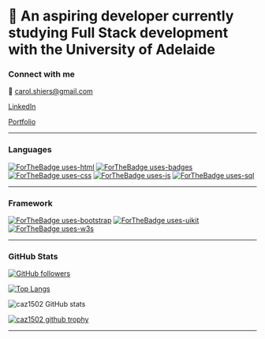 # 🌱 An aspiring developer currently studying Full Stack development with the University of Adelaide



### Connect with me

💌 carol.shiers@gmail.com

[LinkedIn](https://www.linkedin.com/in/carol-shiers-001420b6/)

[Portfolio](https://caz1502.github.io/Portfolio-Reworked/)

___

### Languages

[![ForTheBadge uses-html](http://ForTheBadge.com/images/badges/uses-html.svg)](http://ForTheBadge.com)
[![ForTheBadge uses-badges](http://ForTheBadge.com/images/badges/uses-badges.svg)](http://ForTheBadge.com)
[![ForTheBadge uses-css](http://ForTheBadge.com/images/badges/uses-css.svg)](http://ForTheBadge.com)
[![ForTheBadge uses-js](http://ForTheBadge.com/images/badges/uses-js.svg)](http://ForTheBadge.com)
[![ForTheBadge uses-sql](http://ForTheBadge.com/images/badges/uses-sql.svg)](http://ForTheBadge.com)

___

### Framework

[![ForTheBadge uses-bootstrap](http://ForTheBadge.com/images/badges/uses-bootstrap.svg)](http://ForTheBadge.com)
[![ForTheBadge uses-uikit](http://ForTheBadge.com/images/badges/uses-uikit.svg)](http://ForTheBadge.com)
[![ForTheBadge uses-w3s](http://ForTheBadge.com/images/badges/uses-w3s.svg)](http://ForTheBadge.com)

___

### GitHub Stats

[![GitHub followers](https://img.shields.io/github/followers/caz1502.svg?style=social&label=Follow&maxAge=2592000)](https://github.com/caz1502?tab=followers)

[![Top Langs](https://github-readme-stats.vercel.app/api/top-langs/?username=caz1502&layout=compact&show_icons=true&theme=radical)](https://github.com/caz1502/github-readme-stats)

![caz1502 GitHub stats](https://github-readme-stats.vercel.app/api?username=caz1502&show_icons=true&theme=radical)

[![caz1502 github trophy](https://github-profile-trophy.vercel.app/?username=caz1502&row=1)](https://github.com/caz1502/github-profile-trophy)


___






<!---
caz1502/caz1502 is a ✨ special ✨ repository because its `README.md` (this file) appears on your GitHub profile.
You can click the Preview link to take a look at your changes.
--->
